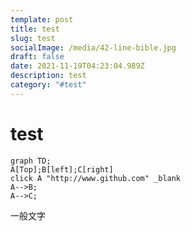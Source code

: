 ```yaml
---
template: post
title: test
slug: test
socialImage: /media/42-line-bible.jpg
draft: false
date: 2021-11-19T04:23:04.989Z
description: test
category: "#test"
---
```

# test

```mermaid
graph TD;
A[Top];B[left];C[right]
click A "http://www.github.com" _blank
A-->B;  
A-->C;
```
一般文字